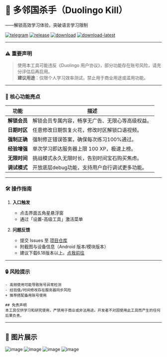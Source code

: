 
# 🌟 **多邻国杀手（Duolingo Kill）**  
——解锁高效学习体验，突破语言学习限制  

[![telegram](https://img.shields.io/badge/Telegram-2CA5E0?style=for-the-badge&logo=telegram&logoColor=white)](https://t.me/GModify)
[![release](https://img.shields.io/github/release/Xposed-Modules-Repo/com.duolingo.kill.svg)](https://github.com/Xposed-Modules-Repo/com.duolingo.kill/releases)
[![download](https://img.shields.io/github/downloads/Xposed-Modules-Repo/com.duolingo.kill/total.svg)](https://github.com/Xposed-Modules-Repo/com.duolingo.kill/releases)
[![download-latest](https://img.shields.io/github/downloads/Xposed-Modules-Repo/com.duolingo.kill/latest/total.svg)](https://github.com/Xposed-Modules-Repo/com.duolingo.kill/releases)

---

### ⚠️ **重要声明**  
> 使用本工具可能违反《Duolingo 用户协议》，部分功能存在账号风险，请充分评估后再启用。  
> **建议用途**：仅限个人学习效率测试，禁止用于商业用途或滥用功能。

---

### 🚀 **核心功能亮点**  
| 功能                    | 描述                                                                 |
|---------------------|----------------------------------------------------------------------|
| **解锁会员**    | 解锁会员专属内容，畅享无广告、无限心等高级权益。               |
| **日期时区**    | 任意修改日期恢复火花，修改时区解锁口语视频。                  |
| **强制正确**    | 强制修正错误答案，确保每次练习100%通过。                     |
| **经验增强**    | 单次学习即达服务器上限 100 XP，极速上榜。                    |
| **无限时间**    | 挑战模式永久无限时长，告别时间宝石购买焦虑。                   |
| **调试模式**    | 开放底层debug功能，支持用户自行调试更多功能。                 |

---

### 🛠 **操作指南**  
1. **入口触发**  
   - 点击界面五角星悬浮窗  
   - 通过「设置-高级工具」激活菜单  

2. **问题反馈**  
   - 提交 Issues 至 [项目仓库](https://github.com/Xposed-Modules-Repo/com.duolingo.kill/issues)  
   - 附截图与设备信息（Android 版本/模块版本）
   - 建议下载6.18版本以上。[点我前往](https://www.apkmirror.com/uploads/?appcategory=duolingo-duolingo)

---

### 🔒 **风险提示**  
```
- 高频使用可能导致账号异常检测  
- 经验值/时间修改存在服务器同步风险  
+ 推荐搭配备用账号使用  

## 免责声明
本工具仅供学习和研究使用，严禁用于商业或非法用途。开发者不对因使用此工具而产生的任何后果负责。
```
---


## 📰 **图片展示**
![image](https://raw.githubusercontent.com/Xposed-Modules-Repo/com.duolingo.kill/refs/heads/main/1.jpg)
![image](https://raw.githubusercontent.com/Xposed-Modules-Repo/com.duolingo.kill/refs/heads/main/2.jpg)
![image](https://raw.githubusercontent.com/Xposed-Modules-Repo/com.duolingo.kill/refs/heads/main/3.jpg)
![image](https://raw.githubusercontent.com/Xposed-Modules-Repo/com.duolingo.kill/refs/heads/main/4.jpg)
